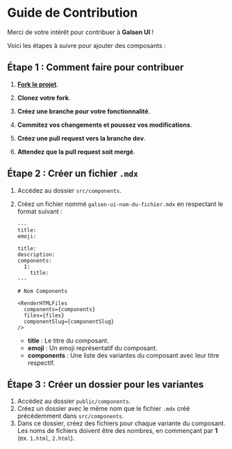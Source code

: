 # Guide de Contribution

Merci de votre intérêt pour contribuer à **Galsen UI** !

Voici les étapes à suivre pour ajouter des composants :

## Étape 1 : Comment faire pour contribuer

1. **[Fork le projet](https://github.com/GalsenDev221/galsen.ui)**.

2. **Clonez votre fork**.

3. **Créez une branche pour votre fonctionnalité**.

4. **Commitez vos changements et poussez vos modifications**.

5. **Créez une pull request vers la branche dev**.

6. **Attendez que la pull request soit mergé**.

## Étape 2 : Créer un fichier `.mdx`

1. Accédez au dossier `src/components`.
2. Créez un fichier nommé `galsen-ui-nom-du-fichier.mdx` en respectant le format suivant :

   ```mdx
   ---
   title: 
   emoji: 
   
   title: 
   description: 
   components:
     1:
       title:  
   ---

   # Nom Components

   <RenderHTMLFiles
     components={components}
     files={files}
     componentSlug={componentSlug}
   />
   ```

   - **title** : Le titre du composant.
   - **emoji** : Un emoji représentatif du composant.
   - **components** : Une liste des variantes du composant avec leur titre respectif.

## Étape 3 : Créer un dossier pour les variantes

1. Accédez au dossier `public/components`.
2. Créez un dossier avec le même nom que le fichier `.mdx` créé précédemment dans `src/components`.
3. Dans ce dossier, créez des fichiers pour chaque variante du composant. Les noms de fichiers doivent être des nombres, en commençant par **1** (ex. `1.html`, `2.html`).

